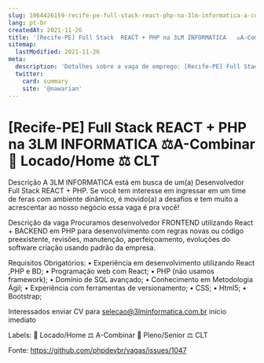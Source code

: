 ```yaml
---
slug: 1064426159-recife-pe-full-stack-react-php-na-3lm-informatica-a-combinar-locadohome-clt
lang: pt-br
createdAt: 2021-11-26
title: '[Recife-PE] Full Stack  REACT + PHP na 3LM INFORMATICA   ⚖️A-Combinar  🏢 Locado/Home ⚖️ CLT - Vaga de Emprego'
sitemap:
  lastModified: 2021-11-26
meta:
  description: 'Detalhes sobre a vaga de emprego: [Recife-PE] Full Stack  REACT + PHP na 3LM INFORMATICA   ⚖️A-Combinar  🏢 Locado/Home ⚖️ CLT'
  twitter:
    card: summary
    site: '@nawarian'
---
```


# [Recife-PE] Full Stack  REACT + PHP na 3LM INFORMATICA   ⚖️A-Combinar  🏢 Locado/Home ⚖️ CLT

Descrição
A 3LM INFORMATICA está em busca de um(a) Desenvolvedor Full Stack REACT + PHP. Se você tem interesse em ingressar em um time de feras com ambiente dinâmico, é movido(a) a desafios e tem muito a acrescentar ao nosso negócio essa vaga é pra você!

Descrição da vaga
Procuramos desenvolvedor FRONTEND utilizando React + BACKEND em PHP para desenvolvimento com regras novas ou código preexistente, revisões, manutenção, aperfeiçoamento, evoluções do software criação usando padrão da empresa.

Requisitos Obrigatórios:
• Experiência em desenvolvimento utilizando React ,PHP e BD;
• Programação web com React;
• PHP (não usamos framework);
• Domínio de SQL avançado;
• Conhecimento em Metodologia Ágil;
• Experiência com ferramentas de versionamento;
• CSS;
• Html5;
• Bootstrap;

Interessados enviar CV para selecao@3lminformatica.com.br início imediato

Labels:
🏢 Locado/Home
⚖️ A-Combinar
👨 Pleno/Senior
⚖️ CLT

Fonte: https://github.com/phpdevbr/vagas/issues/1047